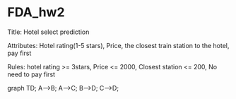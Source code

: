 # FDA_hw2

Title: Hotel select prediction

Attributes: Hotel rating(1-5 stars), Price, the closest train station to the hotel, pay first

Rules: hotel rating >= 3stars,
	Price <= 2000,
	Closest station <= 200,
	No need to pay first

graph TD;
    A-->B;
    A-->C;
    B-->D;
    C-->D;
